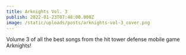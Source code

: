 ```yaml
---
title: Arknights Vol. 3
publish: 2022-01-23T07:48:00.000Z
image: /static/uploads/posts/arknights-vol-3_cover.png
---
```


Volume 3 of all the best songs from the hit tower defense mobile game Arknights!
